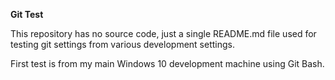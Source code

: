 **Git Test**

This repository has no source code, just a single README.md file used for testing git settings from various development settings.

First test is from my main Windows 10 development machine using Git Bash.
